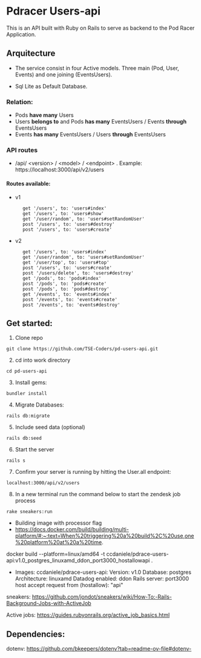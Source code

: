 # Pdracer Users-api

This is an API built with Ruby on Rails to serve as backend to the Pod Racer Application. 

## Arquitecture

* The service consist in four Active models. Three main (Pod, User, Events) and one joining (EventsUsers). 

* Sql Lite as Default Database.

### Relation: 

* Pods **have many** Users
* Users **belongs to**  and Pods **has many** EventsUsers / Events **through** EventsUsers
* Events **has many** EventsUsers / Users **through** EventsUsers

### API routes

* /api/ \<version> / \<model> / \<endpoint> . Example: https://localhost:3000/api/v2/users

#### Routes available:

* v1

```
      get '/users', to: 'users#index'
      get '/users', to: 'users#show'
      get '/user/random', to: 'users#setRandomUser'
      post '/users', to: 'users#destroy'
      post '/users', to: 'users#create'
```
* v2

```
      get '/users', to: 'users#index'
      get '/user/random', to: 'users#setRandomUser'
      get '/user/top', to: 'users#top'
      post '/users', to: 'users#create'
      post '/users/delete', to: 'users#destroy'
      get '/pods', to: 'pods#index'
      post '/pods', to: 'pods#create'
      post '/pods', to: 'pods#destroy'
      get '/events', to: 'events#index'
      post '/events', to: 'events#create'
      post '/events', to: 'events#destroy'
```

## Get started: 

1. Clone repo

```
git clone https://github.com/TSE-Coders/pd-users-api.git
```
2. cd into work directory 
```
cd pd-users-api
```
3. Install gems: 

```
bundler install
```
4. Migrate Databases: 
```
rails db:migrate
```
5. Include seed data (optional)
```
rails db:seed
```
6. Start the server
```
rails s
```
7. Confirm your server is running by hitting the User.all endpoint: 
```
localhost:3000/api/v2/users
```

8. In a new terminal run the command below to start the zendesk job process

```
rake sneakers:run
```

- Building image with processor flag
- https://docs.docker.com/build/building/multi-platform/#:~:text=When%20triggering%20a%20build%2C%20use,one%20platform%20at%20a%20time.

docker build --platform=linux/amd64 -t ccdaniele/pdrace-users-api:v1.0_postgres_linuxamd_ddon_port3000_hostallowapi .


- Images:
  ccdaniele/pdrace-users-api:
  Version: v1.0
  Database: postgres 
  Architecture: linuxamd
  Datadog enabled: ddon
  Rails server: port3000
  host accept request from (hostallow): "api"

sneakers: https://github.com/jondot/sneakers/wiki/How-To:-Rails-Background-Jobs-with-ActiveJob 

Active jobs: https://guides.rubyonrails.org/active_job_basics.html 

## Dependencies: 

dotenv: https://github.com/bkeepers/dotenv?tab=readme-ov-file#dotenv-
